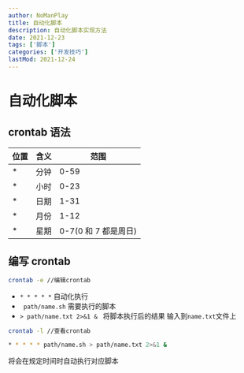 ```yaml
---
author: NoManPlay
title: 自动化脚本
description: 自动化脚本实现方法
date: 2021-12-23
tags: ['脚本']
categories: ['开发技巧']
lastMod: 2021-12-24
---
```


# 自动化脚本

## crontab 语法

| 位置 | 含义 | 范围                 |
| ---- | ---- | -------------------- |
| \*   | 分钟 | 0-59                 |
| \*   | 小时 | 0-23                 |
| \*   | 日期 | 1-31                 |
| \*   | 月份 | 1-12                 |
| \*   | 星期 | 0-7(0 和 7 都是周日) |

## 编写 crontab

```bash
crontab -e //编辑crontab
```

- `* * * * *` 自动化执行
- ` path/name.sh` 需要执行的脚本
- `> path/name.txt 2>&1 & ` 将脚本执行后的结果 输入到`name.txt`文件上

```bash
crontab -l //查看crontab

* * * * * path/name.sh > path/name.txt 2>&1 &
```

将会在规定时间时自动执行对应脚本
